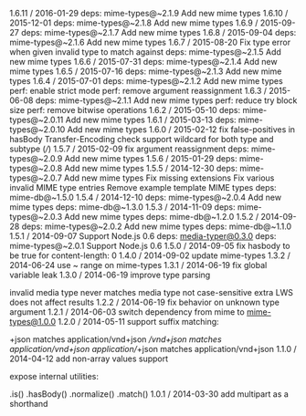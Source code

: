 1.6.11 / 2016-01-29
deps: mime-types@~2.1.9
Add new mime types
1.6.10 / 2015-12-01
deps: mime-types@~2.1.8
Add new mime types
1.6.9 / 2015-09-27
deps: mime-types@~2.1.7
Add new mime types
1.6.8 / 2015-09-04
deps: mime-types@~2.1.6
Add new mime types
1.6.7 / 2015-08-20
Fix type error when given invalid type to match against
deps: mime-types@~2.1.5
Add new mime types
1.6.6 / 2015-07-31
deps: mime-types@~2.1.4
Add new mime types
1.6.5 / 2015-07-16
deps: mime-types@~2.1.3
Add new mime types
1.6.4 / 2015-07-01
deps: mime-types@~2.1.2
Add new mime types
perf: enable strict mode
perf: remove argument reassignment
1.6.3 / 2015-06-08
deps: mime-types@~2.1.1
Add new mime types
perf: reduce try block size
perf: remove bitwise operations
1.6.2 / 2015-05-10
deps: mime-types@~2.0.11
Add new mime types
1.6.1 / 2015-03-13
deps: mime-types@~2.0.10
Add new mime types
1.6.0 / 2015-02-12
fix false-positives in hasBody Transfer-Encoding check
support wildcard for both type and subtype (*/*)
1.5.7 / 2015-02-09
fix argument reassignment
deps: mime-types@~2.0.9
Add new mime types
1.5.6 / 2015-01-29
deps: mime-types@~2.0.8
Add new mime types
1.5.5 / 2014-12-30
deps: mime-types@~2.0.7
Add new mime types
Fix missing extensions
Fix various invalid MIME type entries
Remove example template MIME types
deps: mime-db@~1.5.0
1.5.4 / 2014-12-10
deps: mime-types@~2.0.4
Add new mime types
deps: mime-db@~1.3.0
1.5.3 / 2014-11-09
deps: mime-types@~2.0.3
Add new mime types
deps: mime-db@~1.2.0
1.5.2 / 2014-09-28
deps: mime-types@~2.0.2
Add new mime types
deps: mime-db@~1.1.0
1.5.1 / 2014-09-07
Support Node.js 0.6
deps: media-typer@0.3.0
deps: mime-types@~2.0.1
Support Node.js 0.6
1.5.0 / 2014-09-05
fix hasbody to be true for content-length: 0
1.4.0 / 2014-09-02
update mime-types
1.3.2 / 2014-06-24
use ~ range on mime-types
1.3.1 / 2014-06-19
fix global variable leak
1.3.0 / 2014-06-19
improve type parsing

invalid media type never matches
media type not case-sensitive
extra LWS does not affect results
1.2.2 / 2014-06-19
fix behavior on unknown type argument
1.2.1 / 2014-06-03
switch dependency from mime to mime-types@1.0.0
1.2.0 / 2014-05-11
support suffix matching:

+json matches application/vnd+json
*/vnd+json matches application/vnd+json
application/*+json matches application/vnd+json
1.1.0 / 2014-04-12
add non-array values support

expose internal utilities:

.is()
.hasBody()
.normalize()
.match()
1.0.1 / 2014-03-30
add multipart as a shorthand